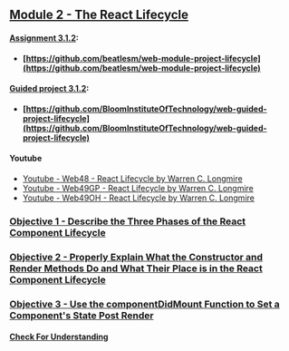 ## [Module 2 - The React Lifecycle](./Objects/Object_1.md)

#### [Assignment 3.1.2](./Assign312/README.md):

-   **[https://github.com/beatlesm/web-module-project-lifecycle](https://github.com/beatlesm/web-module-project-lifecycle)**
   
#### [Guided project 3.1.2](./Guided312):

-   **[https://github.com/BloomInstituteOfTechnology/web-guided-project-lifecycle](https://github.com/BloomInstituteOfTechnology/web-guided-project-lifecycle)**

#### Youtube

-   [Youtube - Web48 - React Lifecycle by Warren C. Longmire](https://www.youtube.com/watch?v=Dig2VLr6gbM)
-   [Youtube - Web49GP - React Lifecycle by Warren C. Longmire](https://youtu.be/1m9S2dNQ7To)
-   [Youtube - Web49OH - React Lifecycle by Warren C. Longmire](https://www.dropbox.com/home/LambdaSchool/U3-W49/W3.1/11302021?preview=LS_OH_11302021_1335_2.mp4)


### [Objective 1 - Describe the Three Phases of the React Component Lifecycle](./Objects/Object_1.md)

### [Objective 2 - Properly Explain What the Constructor and Render Methods Do and What Their Place is in the React Component Lifecycle](./Objects/Object_2.md)

### [Objective 3 - Use the componentDidMount Function to Set a Component's State Post Render](./Objects/Object_3.md)

#### [Check For Understanding](./Objects/Understanding.md)
